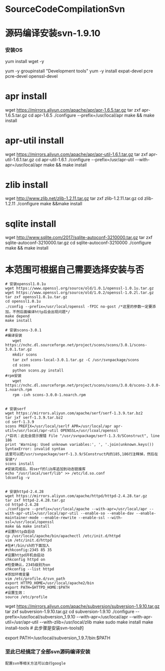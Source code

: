 # SourceCodeCompilationSvn
# 源码编译安装svn-1.9.10

### 安装OS
yum install wget -y 

yum -y groupinstall "Development tools"
yum -y install expat-devel pcre pcre-devel openssl-devel

# apr install
wget https://mirrors.aliyun.com/apache/apr/apr-1.6.5.tar.gz 
tar zxf apr-1.6.5.tar.gz
cd apr-1.6.5
./configure --prefix=/usr/local/apr
make && make install

# apr-util install
wget https://mirrors.aliyun.com/apache/apr/apr-util-1.6.1.tar.gz
tar zxf apr-util-1.6.1.tar.gz
cd apr-util-1.6.1
./configure --prefix=/usr/apr-util --with-apr=/usr/local/apr
make && make install

# zlib install
wget http://www.zlib.net/zlib-1.2.11.tar.gz
tar zxf zlib-1.2.11.tar.gz
cd zlib-1.2.11
./configure 
make &&make install

# sqlite install
wget http://www.sqlite.com/2017/sqlite-autoconf-3210000.tar.gz
tar zxf sqlite-autoconf-3210000.tar.gz
cd sqlite-autoconf-3210000
./configure
make && make install

# 本范围可根据自己需要选择安装与否
```
# 安装openssl1.0.1u
wget https://www.openssl.org/source/old/1.0.1/openssl-1.0.1u.tar.gz
wget https://www.openssl.org/source/old/1.0.2/openssl-1.0.2l.tar.gz
tar zxf openssl1.0.1u.tar.gz
cd openssl1.0.1u
./config --prefix=/usr/local/openssl -fPIC no-gost /*这里的参数一定要添加，不然后面编译http后会出现问题*/
make depend
make install

# 安装scons-3.0.1
#编译安装
　　wget https://nchc.dl.sourceforge.net/project/scons/scons/3.0.1/scons-3.0.1.tar.gz
　　mkdir scons
　　tar zxf scons-local-3.0.1.tar.gz -C /usr/svnpackage/scons
　　cd scons
　　python scons.py install 
#rpm安装
　　wget https://nchc.dl.sourceforge.net/project/scons/scons/3.0.0/scons-3.0.0-1.noarch.rpm
　　rpm -ivh scons-3.0.0-1.noarch.rpm


# 安装serf
wget https://mirrors.aliyun.com/apache/serf/serf-1.3.9.tar.bz2
tar jxf serf-1.3.9.tar.bz2
cd serf-1.3.9
scons PREFIX=/usr/local/serlf APR=/usr/local/apr apr-util=/usr/local/apr-util OPENSSL=/usr/lcoal/openssl
/*巨坑：此处会提示报错 File "/usr/svnpackage/serf-1.3.9/SConstruct", line 186
print 'Warning: Used unknown variables:', ', '.join(unknown.keys())
SyntaxError: invalid syntax
这里可以把/usr/svnpackage/serf-1.3.9/SConstruct内的185,186行注释掉，然后在安装*/
scons install
#安装完成后，将serf的lib库追加到动态链接库
echo "/usr/local/serf/lib" >> /etc/ld.so.conf
ldconfig -v


# 安装httpd-2.4.28
wget https://mirrors.aliyun.com/apache/httpd/httpd-2.4.28.tar.gz
tar zxf httpd-2.4.28.tar.gz
cd httpd-2.4.28
./configure --prefix=/usr/local/apache --with-apr=/usr/local/apr --with-apr-util=/usr/local/apr-util --enable-so --enable-dav --enable-maintainer-mode --enable-rewrite --enable-ssl --with-ssl=/usr/local/openssl
make && make install
#设置http自启动
cp /usr/local/apache/bin/apachectl /etc/init.d/httpd
vim /etc/init.d/httpd
#在#!/bin/sh的下面加入
#chkconfig:2345 85 35
#设置httpd开机自启动
chkconfig httpd on
#检查确认，2345级别为on
chkconfig --list httpd
#添加环境变量
vim /etc/profile.d/svn_path
export HTTPD_HOME=/usr/local/apache2/bin
export PATH=$HTTPD_HOME:$PATH
#设置生效：
source /etc/profile

```


wget https://mirrors.aliyun.com/apache/subversion/subversion-1.9.10.tar.gz
tar zxf subversion-1.9.10.tar.gz
cd subversion-1.9.10
./configure --prefix=/usr/local/subversion_1.9.10 --with-apr=/usr/local/apr --with-apr-util=/usr/apr-util  --with-zlib=/usr/local/zlib
make
sudo make install
make install-tools  # 此步骤是安装svn-tools的


export PATH=/usr/local/subversion_1.9.7/bin:$PATH

### 至此已经搞定了全部svn源码编译安装
`配置svn等相关方法可以自行google`

